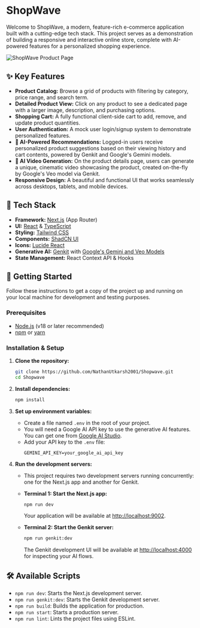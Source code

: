 
# ShopWave

Welcome to ShopWave, a modern, feature-rich e-commerce application built with a cutting-edge tech stack. This project serves as a demonstration of building a responsive and interactive online store, complete with AI-powered features for a personalized shopping experience.

![ShopWave Product Page](https://storage.googleapis.com/aip-dev-dev-395213.appspot.com/public/github.com/FirebaseExtended/codelab-genkit-nextjs-shopping-app/screenshot.png)

## ✨ Key Features

- **Product Catalog:** Browse a grid of products with filtering by category, price range, and search term.
- **Detailed Product View:** Click on any product to see a dedicated page with a larger image, description, and purchasing options.
- **Shopping Cart:** A fully functional client-side cart to add, remove, and update product quantities.
- **User Authentication:** A mock user login/signup system to demonstrate personalized features.
- **🤖 AI-Powered Recommendations:** Logged-in users receive personalized product suggestions based on their viewing history and cart contents, powered by Genkit and Google's Gemini models.
- **🎥 AI Video Generation:** On the product details page, users can generate a unique, cinematic video showcasing the product, created on-the-fly by Google's Veo model via Genkit.
- **Responsive Design:** A beautiful and functional UI that works seamlessly across desktops, tablets, and mobile devices.

## 🚀 Tech Stack

- **Framework:** [Next.js](https://nextjs.org/) (App Router)
- **UI:** [React](https://react.dev/) & [TypeScript](https://www.typescriptlang.org/)
- **Styling:** [Tailwind CSS](https://tailwindcss.com/)
- **Components:** [ShadCN UI](https://ui.shadcn.com/)
- **Icons:** [Lucide React](https://lucide.dev/guide/packages/lucide-react)
- **Generative AI:** [Genkit](https://firebase.google.com/docs/genkit) with [Google's Gemini and Veo Models](https://deepmind.google/technologies/gemini/)
- **State Management:** React Context API & Hooks

## 🏁 Getting Started

Follow these instructions to get a copy of the project up and running on your local machine for development and testing purposes.

### Prerequisites

- [Node.js](https://nodejs.org/) (v18 or later recommended)
- [npm](https://www.npmjs.com/) or [yarn](https://yarnpkg.com/)

### Installation & Setup

1.  **Clone the repository:**
    ```bash
    git clone https://github.com/NathanUtkarsh2001/Shopwave.git
    cd Shopwave
    ```

2.  **Install dependencies:**
    ```bash
    npm install
    ```

3.  **Set up environment variables:**
    - Create a file named `.env` in the root of your project.
    - You will need a Google AI API key to use the generative AI features. You can get one from [Google AI Studio](https://aistudio.google.com/app/apikey).
    - Add your API key to the `.env` file:
      ```
      GEMINI_API_KEY=your_google_ai_api_key
      ```

4.  **Run the development servers:**
    - This project requires two development servers running concurrently: one for the Next.js app and another for Genkit.

    - **Terminal 1: Start the Next.js app:**
      ```bash
      npm run dev
      ```
      Your application will be available at [http://localhost:9002](http://localhost:9002).

    - **Terminal 2: Start the Genkit server:**
      ```bash
      npm run genkit:dev
      ```
      The Genkit development UI will be available at [http://localhost:4000](http://localhost:4000) for inspecting your AI flows.

## 🛠️ Available Scripts

- `npm run dev`: Starts the Next.js development server.
- `npm run genkit:dev`: Starts the Genkit development server.
- `npm run build`: Builds the application for production.
- `npm run start`: Starts a production server.
- `npm run lint`: Lints the project files using ESLint.
